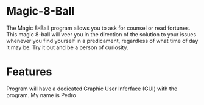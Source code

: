 # Magic-8-Ball
The Magic 8-Ball program allows you to ask for counsel or read fortunes. This magic 8-ball will veer you in the direction of the solution to your issues whenever you find yourself in a predicament, regardless of what time of day it may be.
Try it out and be a person of curiosity. 

# Features

Program will have a dedicated Graphic User Inferface (GUI) with the program.
My name is Pedro